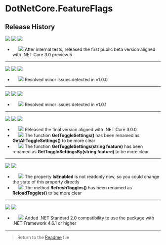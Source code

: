 # **DotNetCore.FeatureFlags**

## **Release History**

<img src="https://img.shields.io/badge/v1.0.0-preview5-orange" /> <img src="https://img.shields.io/badge/05/2019-blueviolet" /> <img src="https://img.shields.io/badge/public beta version-inactive" />
* &nbsp;&nbsp;&nbsp;&nbsp;
<img src="https://img.shields.io/badge/NEW-success" /> After internal tests, released the first public beta version aligned with .NET Core 3.0 preview 5

----

<img src="https://img.shields.io/badge/v1.0.1-preview5-orange" /> <img src="https://img.shields.io/badge/05/2019-blueviolet" /> <img src="https://img.shields.io/badge/public beta version-inactive" />
* &nbsp;&nbsp;&nbsp;&nbsp;
<img src="https://img.shields.io/badge/FIXED-blue" /> Resolved minor issues detected in v1.0.0

----

<img src="https://img.shields.io/badge/v1.0.2-preview5-orange" /> <img src="https://img.shields.io/badge/05/2019-blueviolet" /> <img src="https://img.shields.io/badge/public beta version-inactive" />
* &nbsp;&nbsp;&nbsp;&nbsp;
<img src="https://img.shields.io/badge/FIXED-blue" /> Resolved minor issues detected in v1.0.1

----

<img src="https://img.shields.io/badge/v3.0.0-green" /> <img src="https://img.shields.io/badge/09/2019-blueviolet" /> <img src="https://img.shields.io/badge/final version-green" />
* &nbsp;&nbsp;&nbsp;&nbsp;
<img src="https://img.shields.io/badge/NEW-success" /> Released the final version aligned with .NET Core 3.0.0
* &nbsp;&nbsp;&nbsp;&nbsp;
<img src="https://img.shields.io/badge/BREAKING CHANGE-orange" /> The function **GetToggleSettings()** has been renamed as **GetAllToggleSettings()** to be more clear
* &nbsp;&nbsp;&nbsp;&nbsp;
<img src="https://img.shields.io/badge/BREAKING CHANGE-orange" /> The function **GetToggleSettings(string feature)** has been renamed as **GetToggleSettingsBy(string feature)** to be more clear

----

<img src="https://img.shields.io/badge/v3.0.1-green" /> <img src="https://img.shields.io/badge/09/2019-blueviolet" />
* &nbsp;&nbsp;&nbsp;&nbsp;
<img src="https://img.shields.io/badge/IMPROVED-9cf" /> The property **IsEnabled** is not readonly now, so you could change the state of this property directly
* &nbsp;&nbsp;&nbsp;&nbsp;
<img src="https://img.shields.io/badge/BREAKING CHANGE-orange" /> The method **RefreshToggles()** has been renamed as **ReloadToggles()** to be more clear

----

<img src="https://img.shields.io/badge/v3.1.0-green" /> <img src="https://img.shields.io/badge/10/2019-blueviolet" />
* &nbsp;&nbsp;&nbsp;&nbsp;
<img src="https://img.shields.io/badge/NEW-success" /> Added .NET Standard 2.0 compatibility to use the package with .NET Framework 4.6.1 or higher

----

> Return to the [Readme](README.md) file
